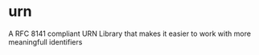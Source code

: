 # urn

A RFC 8141 compliant URN Library that makes it easier to work with more meaningfull identifiers
